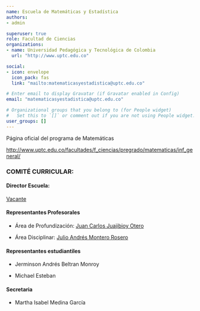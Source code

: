 ```yaml
---
name: Escuela de Matemáticas y Estadística
authors:
- admin

superuser: true
role: Facultad de Ciencias
organizations:
- name: Universidad Pedagógica y Tecnológica de Colombia
  url: "http://www.uptc.edu.co"

social:
- icon: envelope
  icon_pack: fas
  link: "mailto:matematicasyestadistica@uptc.edu.co"

# Enter email to display Gravatar (if Gravatar enabled in Config)
email: "matematicasyestadistica@uptc.edu.co"

# Organizational groups that you belong to (for People widget)
#   Set this to `[]` or comment out if you are not using People widget.
user_groups: []
---
```


Página oficial del programa de Matemáticas <br>

http://www.uptc.edu.co/facultades/f_ciencias/pregrado/matematicas/inf_general/


### COMITÉ CURRICULAR:  

#### Director Escuela:

[Vacante](https://matematicas.netlify.app/)

#### Representantes Profesorales

* Área de Profundización: [Juan Carlos Juajibioy Otero](https://matematicas.netlify.app/authors/juajibioy-j/)

* Área Disciplinar: [Julio Andrés Montero Rosero](https://matematicas.netlify.app/authors/montero-j/)

#### Representantes estudiantiles

* Jerminson Andrés Beltran Monroy

* Michael Esteban 

#### Secretaria 

* Martha Isabel Medina García

